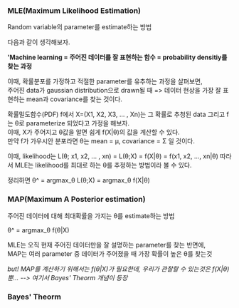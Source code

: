 ### MLE(Maximum Likelihood Estimation)  
Random variable의 parameter를 estimate하는 방법  

다음과 같이 생각해보자.  
  
**'Machine learning = 주어진 데이터를 잘 표현하는 함수 = probability densitiy를 찾는 과정**

이때, 확률분포를 가정하고 적절한 parameter를 유추하는 과정을 살펴보면,  
주어진 data가 gaussian distribution으로 drawn될 때 => 데이터 현상을 가장 잘 표현하는 mean과 covariance를 찾는 것이다.  

확률밀도함수(PDF) f에서 X=(X1, X2, X3, ... , Xn)는 그 확률로 추청된 data 그리고 f는 θ로 parameterize 되었다고 가정을 해보자.  
이때, X가 주어지고 θ값을 알면 쉽게 f(X|θ)의 값을 계산할 수 있다.  
만약 f가 가우시안 분포라면 θ는 mean = μ, covariance = Σ 일 것이다.  
  
이때, likelihood는 L(θ; x1, x2, ... , xn) = L(θ;X) = f(X|θ) = f(x1, x2, ..., xn|θ)
따라서 MLE는 likelihood를 최대로 하는 θ를 추정하는 방법이라 볼 수 있다.  

정리하면 θ^ = argmax_θ L(θ;X) = argmax_θ f(X|θ)  

### MAP(Maximum A Posterior estimation)  
주어진 데이터에 대해 최대확률을 가지는 θ를 estimate하는 방법  
  
θ^ = argmax_θ f(θ|X)  
  
MLE는 오직 현재 주어진 데이터만을 잘 설명하는 parameter를 찾는 반면에,  
MAP는 여러 parameter 중 데이터가 주어졌을 때 가장 확률이 높은 θ를 찾는것  
  
*but! MAP를 계산하기 위해서는 f(θ|X)가 필요한데, 우리가 관찰할 수 있는것은 f(X|θ) 뿐...
--> 여기서 Bayes' Theorm 개념이 등장*  

### Bayes' Theorm  
